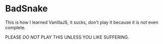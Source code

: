 # BadSnake
This is how I learned VanillaJS, it sucks, don't play it because it is not even complete.

PLEASE *DO NOT* PLAY THIS UNLESS YOU LIKE SUFFERING.
